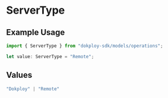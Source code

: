 # ServerType

## Example Usage

```typescript
import { ServerType } from "dokploy-sdk/models/operations";

let value: ServerType = "Remote";
```

## Values

```typescript
"Dokploy" | "Remote"
```